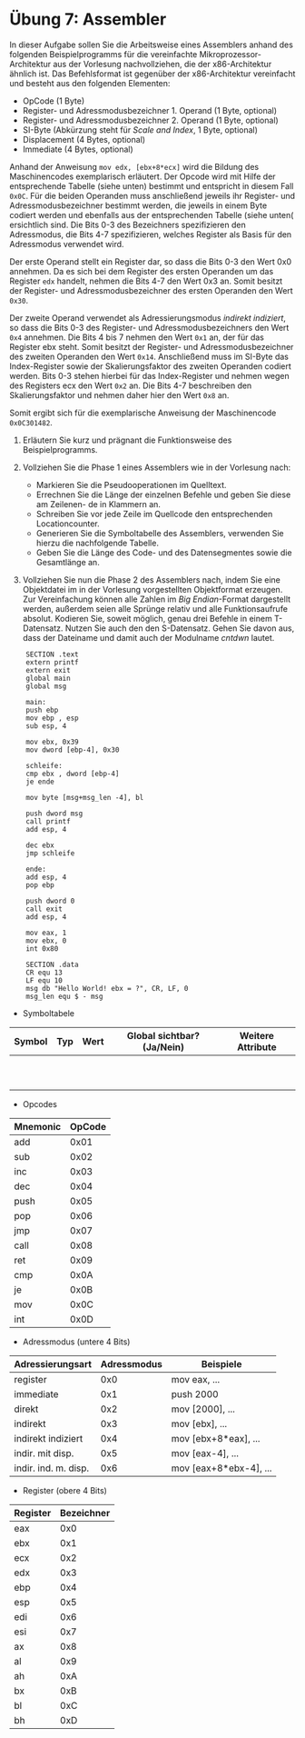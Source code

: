 # Übung 7: Assembler

In dieser Aufgabe sollen Sie die Arbeitsweise eines Assemblers anhand des folgenden Beispielprogramms für die vereinfachte Mikroprozessor-Architektur aus der Vorlesung nachvollziehen, die der x86-Architektur ähnlich ist. Das Befehlsformat ist gegenüber der x86-Architektur vereinfacht und besteht aus den folgenden Elementen:

* OpCode (1 Byte)
* Register- und Adressmodusbezeichner 1. Operand (1 Byte, optional)
* Register- und Adressmodusbezeichner 2. Operand (1 Byte, optional)
* SI-Byte (Abkürzung steht für *Scale and Index*, 1 Byte, optional)
* Displacement (4 Bytes, optional)
* Immediate (4 Bytes, optional)

Anhand der Anweisung `mov edx, [ebx+8*ecx]` wird die Bildung des Maschinencodes exemplarisch erläutert. Der Opcode wird mit Hilfe der entsprechende Tabelle (siehe unten) bestimmt und entspricht in diesem Fall `0x0C`. Für die beiden Operanden muss anschließend jeweils ihr Register- und Adressmodusbezeichner bestimmt werden, die jeweils in einem Byte codiert werden und ebenfalls aus der entsprechenden Tabelle (siehe unten( ersichtlich sind. Die Bits 0-3 des Bezeichners spezifizieren den Adressmodus, die Bits 4-7 spezifizieren, welches Register als Basis für den Adressmodus verwendet wird.

Der erste Operand stellt ein Register dar, so dass die Bits 0-3 den Wert 0x0 annehmen. Da es sich bei dem Register des ersten Operanden um das Register `edx` handelt, nehmen die Bits 4-7 den Wert 0x3 an. Somit besitzt der Register- und Adressmodusbezeichner des ersten Operanden den Wert `0x30`.

Der zweite Operand verwendet als Adressierungsmodus *indirekt indiziert*, so dass die Bits 0-3 des Register- und Adressmodusbezeichners den Wert `0x4` annehmen. Die Bits 4 bis 7 nehmen den Wert `0x1` an, der für das Register ebx steht. Somit besitzt der Register- und Adressmodusbezeichner des zweiten Operanden den Wert `0x14`. Anschließend muss im SI-Byte das Index-Register sowie der Skalierungsfaktor des zweiten Operanden codiert werden. Bits 0-3 stehen hierbei für das Index-Register und nehmen wegen des Registers ecx den Wert `0x2` an. Die Bits 4-7 beschreiben den Skalierungsfaktor und nehmen daher hier den Wert `0x8` an.

Somit ergibt sich für die exemplarische Anweisung der Maschinencode `0x0C301482`.

1. Erläutern Sie kurz und prägnant die Funktionsweise des Beispielprogramms.
2. Vollziehen Sie die Phase 1 eines Assemblers wie in der Vorlesung nach:

	* Markieren Sie die Pseudooperationen im Quelltext.
	* Errechnen Sie die Länge der einzelnen Befehle und geben Sie diese am Zeilenen- de in Klammern an.
	* Schreiben Sie vor jede Zeile im Quellcode den entsprechenden Locationcounter.
	* Generieren Sie die Symboltabelle des Assemblers, verwenden Sie hierzu die nachfolgende Tabelle.
	* Geben Sie die Länge des Code- und des Datensegmentes sowie die Gesamtlänge an.

3. Vollziehen Sie nun die Phase 2 des Assemblers nach, indem Sie eine Objektdatei im in der Vorlesung vorgestellten Objektformat erzeugen. Zur Vereinfachung können alle Zahlen im *Big Endian*-Format dargestellt werden, außerdem seien alle Sprünge relativ und alle Funktionsaufrufe absolut. Kodieren Sie, soweit möglich, genau drei Befehle in einem T-Datensatz. Nutzen Sie auch den den S-Datensatz. Gehen Sie davon aus, dass der Dateiname und damit auch der Modulname *cntdwn* lautet.

```assembler
	SECTION .text
	extern printf
	extern exit
	global main
	global msg
	
	main:
	push ebp
	mov ebp , esp
	sub esp, 4
	
	mov ebx, 0x39
	mov dword [ebp-4], 0x30
	
	schleife:
	cmp ebx , dword [ebp-4]
	je ende
	
	mov byte [msg+msg_len -4], bl
	
	push dword msg
	call printf
	add esp, 4
	
	dec ebx
	jmp schleife
	
	ende:
	add esp, 4
	pop ebp
	
	push dword 0
	call exit
	add esp, 4
	
	mov eax, 1
	mov ebx, 0
	int 0x80
	
	SECTION .data
	CR equ 13
	LF equ 10
	msg db "Hello World! ebx = ?", CR, LF, 0
	msg_len equ $ - msg
```

* Symboltabele 

| Symbol | Typ | Wert | Global sichtbar? (Ja/Nein) | Weitere Attribute ||--------|-----|------|----------------------------|---------------------|
| |
| |
| |
| |
| |
| |
| |
| |
| |
| |

* Opcodes

| Mnemonic | OpCode |
|----------|--------|| add | 0x01 |
| sub |0x02 |
| inc | 0x03 |
| dec | 0x04 |
| push | 0x05 |
| pop | 0x06 |
| jmp | 0x07 | 
| call | 0x08 |
| ret | 0x09 | 
| cmp | 0x0A |
| je | 0x0B | 
| mov | 0x0C |
| int | 0x0D |

* Adressmodus (untere 4 Bits)

| Adressierungsart | Adressmodus | Beispiele |
|------------------|-------------|-----------|| register | 0x0 | mov eax, ... |
| immediate | 0x1 | push 2000 |
| direkt | 0x2 | mov [2000], ...|
| indirekt | 0x3 | mov [ebx], ...|
| indirekt indiziert | 0x4 | mov [ebx+8*eax], ...|
| indir. mit disp. | 0x5 | mov [eax-4], ... |
| indir. ind. m. disp. | 0x6 | mov [eax+8*ebx-4], ...|

* Register (obere 4 Bits)

| Register | Bezeichner |
|----------|------------|
| eax | 0x0 || ebx | 0x1 |
| ecx | 0x2 |
| edx | 0x3 |
| ebp | 0x4 |
| esp | 0x5 |
| edi | 0x6 |
| esi | 0x7 |
| ax | 0x8 |
| al | 0x9 |
| ah | 0xA |
| bx | 0xB |
| bl | 0xC |
| bh | 0xD |
